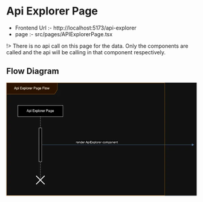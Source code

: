 # Api Explorer Page

- Frontend Url :- http://localhost:5173/api-explorer
- page :- src/pages/APIExplorerPage.tsx

!> There is no api call on this page for the data. Only the components are called and the api will be calling in that component respectively.

## Flow Diagram
![Alt Text](./ApiExplorer.webp)     